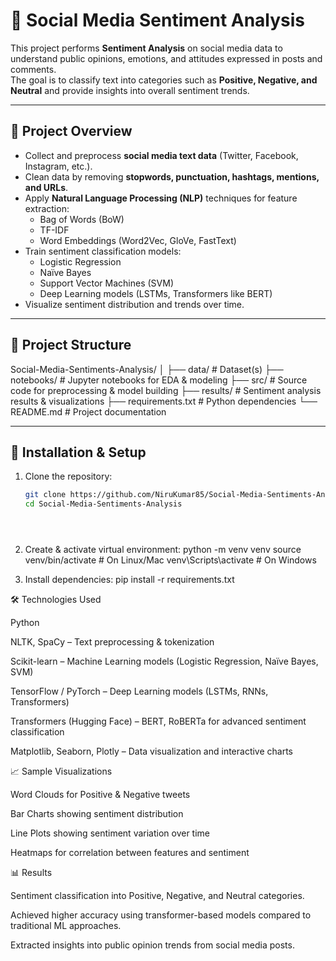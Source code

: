 # 📢 Social Media Sentiment Analysis

This project performs **Sentiment Analysis** on social media data to understand public opinions, emotions, and attitudes expressed in posts and comments.  
The goal is to classify text into categories such as **Positive, Negative, and Neutral** and provide insights into overall sentiment trends.  

---

## 📌 Project Overview
- Collect and preprocess **social media text data** (Twitter, Facebook, Instagram, etc.).  
- Clean data by removing **stopwords, punctuation, hashtags, mentions, and URLs**.  
- Apply **Natural Language Processing (NLP)** techniques for feature extraction:
  - Bag of Words (BoW)
  - TF-IDF
  - Word Embeddings (Word2Vec, GloVe, FastText)  
- Train sentiment classification models:
  - Logistic Regression
  - Naïve Bayes
  - Support Vector Machines (SVM)
  - Deep Learning models (LSTMs, Transformers like BERT)  
- Visualize sentiment distribution and trends over time.  

---

## 📂 Project Structure



Social-Media-Sentiments-Analysis/
│
├── data/ # Dataset(s)
├── notebooks/ # Jupyter notebooks for EDA & modeling
├── src/ # Source code for preprocessing & model building
├── results/ # Sentiment analysis results & visualizations
├── requirements.txt # Python dependencies
└── README.md # Project documentation







---

## 🚀 Installation & Setup
1. Clone the repository:
   ```bash
   git clone https://github.com/NiruKumar85/Social-Media-Sentiments-Analysis.git
   cd Social-Media-Sentiments-Analysis





2. Create & activate virtual environment:
   python -m venv venv
source venv/bin/activate   # On Linux/Mac
venv\Scripts\activate      # On Windows


3. Install dependencies:
   pip install -r requirements.txt


🛠️ Technologies Used

Python

NLTK, SpaCy – Text preprocessing & tokenization

Scikit-learn – Machine Learning models (Logistic Regression, Naïve Bayes, SVM)

TensorFlow / PyTorch – Deep Learning models (LSTMs, RNNs, Transformers)

Transformers (Hugging Face) – BERT, RoBERTa for advanced sentiment classification

Matplotlib, Seaborn, Plotly – Data visualization and interactive charts






📈 Sample Visualizations

Word Clouds for Positive & Negative tweets

Bar Charts showing sentiment distribution

Line Plots showing sentiment variation over time

Heatmaps for correlation between features and sentiment



📊 Results

Sentiment classification into Positive, Negative, and Neutral categories.

Achieved higher accuracy using transformer-based models compared to traditional ML approaches.

Extracted insights into public opinion trends from social media posts.


